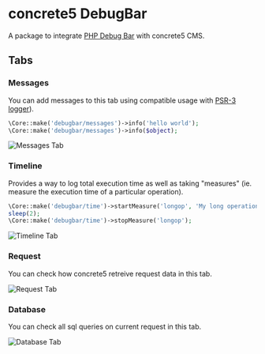 # concrete5 DebugBar

A package to integrate [PHP Debug Bar](http://phpdebugbar.com/) with concrete5 CMS.

## Tabs

### Messages

You can add messages to this tab using compatible usage with [PSR-3 logger](https://github.com/php-fig/fig-standards/blob/master/accepted/PSR-3-logger-interface.md)).

```php
\Core::make('debugbar/messages')->info('hello world');
\Core::make('debugbar/messages')->info($object);
```

![Messages Tab](https://raw.githubusercontent.com/hissy/concrete5-debugbar/master/screenshots/messages.png)

### Timeline

Provides a way to log total execution time as well as taking "measures" (ie. measure the execution time of a particular operation).

```php
\Core::make('debugbar/time')->startMeasure('longop', 'My long operation');
sleep(2);
\Core::make('debugbar/time')->stopMeasure('longop');
```

![Timeline Tab](https://raw.githubusercontent.com/hissy/concrete5-debugbar/master/screenshots/time.png)

### Request

You can check how concrete5 retreive request data in this tab.

![Request Tab](https://raw.githubusercontent.com/hissy/concrete5-debugbar/master/screenshots/request.png)

### Database

You can check all sql queries on current request in this tab.

![Database Tab](https://raw.githubusercontent.com/hissy/concrete5-debugbar/master/screenshots/database.png)
